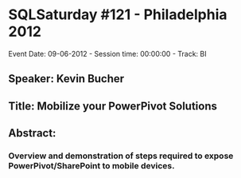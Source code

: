# SQLSaturday #121 - Philadelphia 2012
Event Date: 09-06-2012 - Session time: 00:00:00 - Track: BI
## Speaker: Kevin Bucher
## Title: Mobilize your PowerPivot Solutions
## Abstract:
### Overview and demonstration of steps required to expose PowerPivot/SharePoint to mobile devices.
